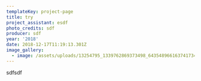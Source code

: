 ```yaml
---
templateKey: project-page
title: try
project_assistant: esdf
photo_credits: sdf
producer: sdf
year: '2018'
date: 2018-12-17T11:19:13.301Z
image_gallery:
  - image: /assets/uploads/13254795_1339762869373498_6435489661637417346_o.jpg
---
```

sdfsdf
